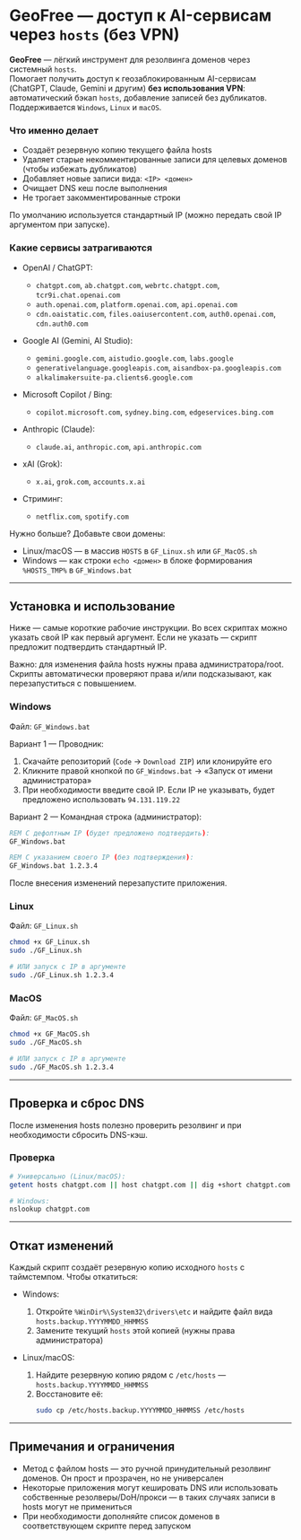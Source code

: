 # GeoFree — доступ к AI-сервисам через `hosts` (без VPN)

**GeoFree** — лёгкий инструмент для резолвинга доменов через системный `hosts`.  
Помогает получить доступ к геозаблокированным AI-сервисам (ChatGPT, Claude, Gemini и другим) **без использования VPN**: автоматический бэкап `hosts`, добавление записей без дубликатов.  Поддерживается `Windows`, `Linux` и `macOS`.


### Что именно делает
- Создаёт резервную копию текущего файла hosts
- Удаляет старые некомментированные записи для целевых доменов (чтобы избежать дубликатов)
- Добавляет новые записи вида: `<IP> <домен>`
- Очищает DNS кеш после выполнения
- Не трогает закомментированные строки

По умолчанию используется стандартный IP (можно передать свой IP аргументом при запуске).

### Какие сервисы затрагиваются

- OpenAI / ChatGPT:
  - `chatgpt.com`, `ab.chatgpt.com`, `webrtc.chatgpt.com`, `tcr9i.chat.openai.com`
  - `auth.openai.com`, `platform.openai.com`, `api.openai.com`
  - `cdn.oaistatic.com`, `files.oaiusercontent.com`, `auth0.openai.com`, `cdn.auth0.com`

- Google AI (Gemini, AI Studio):
  - `gemini.google.com`, `aistudio.google.com`, `labs.google`
  - `generativelanguage.googleapis.com`, `aisandbox-pa.googleapis.com`
  - `alkalimakersuite-pa.clients6.google.com`

- Microsoft Copilot / Bing:
  - `copilot.microsoft.com`, `sydney.bing.com`, `edgeservices.bing.com`

- Anthropic (Claude):
  - `claude.ai`, `anthropic.com`, `api.anthropic.com`

- xAI (Grok):
  - `x.ai`, `grok.com`, `accounts.x.ai`

- Стриминг:
  - `netflix.com`, `spotify.com`

Нужно больше? Добавьте свои домены:
- Linux/macOS — в массив `HOSTS` в `GF_Linux.sh` или `GF_MacOS.sh`
- Windows — как строки `echo <домен>` в блоке формирования `%HOSTS_TMP%` в `GF_Windows.bat`

---

## Установка и использование

Ниже — самые короткие рабочие инструкции. Во всех скриптах можно указать свой IP как первый аргумент. Если не указать — скрипт предложит подтвердить стандартный IP.

Важно: для изменения файла hosts нужны права администратора/root. Скрипты автоматически проверяют права и/или подсказывают, как перезапуститься с повышением.

### Windows
Файл: `GF_Windows.bat`

Вариант 1 — Проводник:
1. Скачайте репозиторий (`Code` → `Download ZIP`) или клонируйте его
2. Кликните правой кнопкой по `GF_Windows.bat` → «Запуск от имени администратора»
3. При необходимости введите свой IP. Если IP не указывать, будет предложено использовать `94.131.119.22`

Вариант 2 — Командная строка (администратор):
```bat
REM С дефолтным IP (будет предложено подтвердить):
GF_Windows.bat

REM С указанием своего IP (без подтверждения):
GF_Windows.bat 1.2.3.4
```

После внесения изменений перезапустите приложения.

### Linux
Файл: `GF_Linux.sh`

```bash
chmod +x GF_Linux.sh
sudo ./GF_Linux.sh
```
```bash
# ИЛИ запуск с IP в аргументе 
sudo ./GF_Linux.sh 1.2.3.4
```



### MacOS
Файл: `GF_MacOS.sh`

```bash
chmod +x GF_MacOS.sh
sudo ./GF_MacOS.sh
```
```bash
# ИЛИ запуск с IP в аргументе
sudo ./GF_MacOS.sh 1.2.3.4
```



---

## Проверка и сброс DNS

После изменения hosts полезно проверить резолвинг и при необходимости сбросить DNS-кэш.

### Проверка
```bash
# Универсально (Linux/macOS):
getent hosts chatgpt.com || host chatgpt.com || dig +short chatgpt.com

# Windows:
nslookup chatgpt.com
```



---

## Откат изменений

Каждый скрипт создаёт резервную копию исходного `hosts` с таймстемпом. Чтобы откатиться:

- Windows:
  1. Откройте `%WinDir%\System32\drivers\etc` и найдите файл вида `hosts.backup.YYYYMMDD_HHMMSS`
  2. Замените текущий `hosts` этой копией (нужны права администратора)

- Linux/macOS:
  1. Найдите резервную копию рядом с `/etc/hosts` — `hosts.backup.YYYYMMDD_HHMMSS`
  2. Восстановите её:
     ```bash
     sudo cp /etc/hosts.backup.YYYYMMDD_HHMMSS /etc/hosts
     ```

---

## Примечания и ограничения
- Метод с файлом hosts — это ручной принудительный резолвинг доменов. Он прост и прозрачен, но не универсален
- Некоторые приложения могут кешировать DNS или использовать собственные резолверы/DoH/прокси — в таких случаях записи в hosts могут не примениться
- При необходимости дополняйте список доменов в соответствующем скрипте перед запуском

